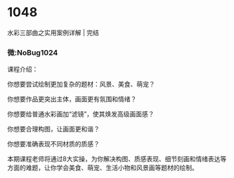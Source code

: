 # 1048
水彩三部曲之实用案例详解 | 完结
### 微:NoBug1024 


课程介绍：

你想要尝试绘制更加复杂的题材：风景、美食、萌宠？

你想要作品更突出主体，画面更有氛围和情绪？

你想要给普通水彩画加“滤镜”，使其焕发高级画面感？

你想要合理构图，让画面更和谐？

你想要准确表现不同材质的质感？

本期课程老师将通过8大实操，为你解决构图、质感表现、细节刻画和情绪表达等方面的难题，让你学会美食、萌宠、生活小物和风景画等题材的绘制。
